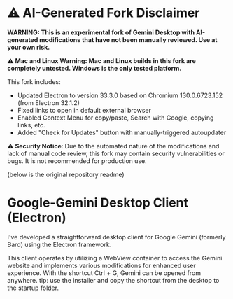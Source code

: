 # ⚠️ AI-Generated Fork Disclaimer

**WARNING: This is an experimental fork of Gemini Desktop with AI-generated modifications that have not been manually reviewed. Use at your own risk.**

**⚠️ Mac and Linux Warning: Mac and Linux builds in this fork are completely untested. Windows is the only tested platform.**

This fork includes:
- Updated Electron to version 33.3.0 based on Chromium 130.0.6723.152 (from Electron 32.1.2)
- Fixed links to open in default external browser
- Enabled Context Menu for copy/paste, Search with Google, copying links, etc.
- Added "Check for Updates" button with manually-triggered autoupdater

**⚠️ Security Notice**: Due to the automated nature of the modifications and lack of manual code review, this fork may contain security vulnerabilities or bugs. It is not recommended for production use.

(below is the original repository readme)

# Google-Gemini Desktop Client (Electron)
I've developed a straightforward desktop client for Google Gemini (formerly Bard) using the Electron framework.

This client operates by utilizing a WebView container to access the Gemini website and implements various modifications for enhanced user experience.
With the shortcut Ctrl + G, Gemini can be opened from anywhere.
tip: use the installer and copy the shortcut from the desktop to the startup folder.


